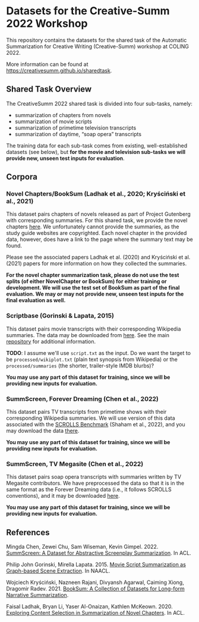 # Datasets for the Creative-Summ 2022 Workshop
This repository contains the datasets for the shared task of the Automatic Summarization for Creative Writing (Creative-Summ) workshop at COLING 2022.

More information can be found at https://creativesumm.github.io/sharedtask.

## Shared Task Overview
The CreativeSumm 2022 shared task is divided into four sub-tasks, namely:

- summarization of chapters from novels
- summarization of movie scripts
- summarization of primetime television transcripts
- summarization of daytime, “soap opera” transcripts

The training data for each sub-task comes from existing, well-established datasets (see below), but **for the movie and television sub-tasks we will provide new, unseen test inputs for evaluation**.


## Corpora

### Novel Chapters/BookSum (Ladhak et al., 2020; Kryściński et al., 2021)
This dataset pairs chapters of novels released as part of Project Gutenberg with corresponding summaries. For this shared task, we provide the novel chapters
[here](booksum/README.md). We unfortunately cannot provide the summaries, as the study guide websites are copyrighted. Each novel chapter in the provided data, however, does have a link to the page where the summary text may be found.

Please see the associated papers Ladhak et al. (2020) and Kryściński et al. (2021) papers for more information on how they collected the summaries.

**For the novel chapter summarization task, please do not use the test splits (of either NovelChapter or BookSum) for either training or development. We will use the test set of BookSum as part of the final evaluation. We may or may not provide new, unseen test inputs for the final evaluation as well.**

### Scriptbase (Gorinski & Lapata, 2015)
This dataset pairs movie transcripts with their corresponding Wikipedia summaries. The data may be downloaded from [here](https://github.com/EdinburghNLP/scriptbase/tree/master/scriptbase_alpha). See the main [repository](https://github.com/EdinburghNLP/scriptbase) for additional information.

**TODO**: I assume we'll use `script.txt` as the input. Do we want the target to be `processed/wikiplot.txt` (plain text synopsis from Wikipedia) or the `processed/summaries` (the shorter, trailer-style IMDB blurbs)?

**You may use any part of this dataset for training, since we will be providing new inputs for evaluation.**

### SummScreen, Forever Dreaming (Chen et al., 2022)
This dataset pairs TV transcripts from primetime shows with their corresponding Wikipedia summaries. We will use version of this data associated with the [SCROLLS Benchmark](https://www.scrolls-benchmark.com/) (Shaham et al., 2022), and you may download the data [there](https://www.scrolls-benchmark.com/tasks).

**You may use any part of this dataset for training, since we will be providing new inputs for evaluation.**

### SummScreen, TV Megasite (Chen et al., 2022)
This dataset pairs soap opera transcripts with summaries written by TV Megasite contributors. We have preprocessed the data so that it is in the same format as the Forever Dreaming data (i.e., it follows SCROLLS conventions), and it may be downloaded [here](summscreen_tms.zip).

**You may use any part of this dataset for training, since we will be providing new inputs for evaluation.**

## References
Mingda Chen, Zewei Chu, Sam Wiseman, Kevin Gimpel. 2022. [SummScreen: A Dataset for Abstractive Screenplay Summarization](https://aclanthology.org/N15-1113/). In ACL.

Philip John Gorinski, Mirella Lapata. 2015. [Movie Script Summarization as Graph-based Scene Extraction](https://aclanthology.org/N15-1113/). In NAACL.

Wojciech Kryściński, Nazneen Rajani, Divyansh Agarwal, Caiming Xiong, Dragomir Radev. 2021. [BookSum: A Collection of Datasets for Long-form Narrative Summarization](https://arxiv.org/pdf/2105.08209.pdf).

Faisal Ladhak, Bryan Li, Yaser Al-Onaizan, Kathlen McKeown. 2020. [Exploring Content Selection in Summarization of Novel Chapters](https://aclanthology.org/2020.acl-main.453/). In ACL.
